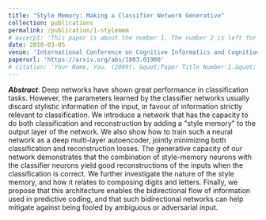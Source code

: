 ```yaml
---
title: "Style Memory: Making a Classifier Network Generative"
collection: publications
permalink: /publication/1-stylemem
# excerpt: 'This paper is about the number 1. The number 2 is left for future work.'
date: 2018-03-05
venue: 'International Conference on Cognitive Informatics and Cognitive Computing'
paperurl: 'https://arxiv.org/abs/1803.01900'
# citation: 'Your Name, You. (2009). &quot;Paper Title Number 1.&quot; <i>Journal 1</i>. 1(1).'
---
```

**_Abstract_**: Deep networks have shown great performance in classification tasks. However, the parameters learned by the classifier networks usually discard stylistic information of the input, in favour of information strictly relevant to classification. We introduce a network that has the capacity to do both classification and reconstruction by adding a "style memory" to the output layer of the network. We also show how to train such a neural network as a deep multi-layer autoencoder, jointly minimizing both classification and reconstruction losses. The generative capacity of our network demonstrates that the combination of style-memory neurons with the classifier neurons yield good reconstructions of the inputs when the classification is correct. We further investigate the nature of the style memory, and how it relates to composing digits and letters. Finally, we propose that this architecture enables the bidirectional flow of information used in predictive coding, and that such bidirectional networks can help mitigate against being fooled by ambiguous or adversarial input.

<!-- [Download paper here](http://academicpages.github.io/files/paper1.pdf) -->

<!-- Recommended citation: Your Name, You. (2009). "Paper Title Number 1." <i>Journal 1</i>. 1(1). -->